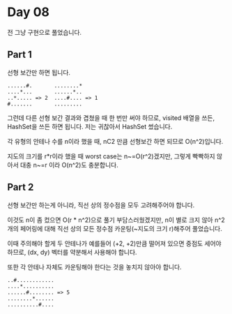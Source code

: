 # Day 08

전 그냥 구현으로 풀었습니다.

## Part 1

선형 보간만 하면 됩니다.

```
......#.       ........*
....*...       ......*..
..*..... => 2  ....#.... => 1
#.......       .........
```

그런데 다른 선형 보간 결과와 겹쳤을 때 한 번만 써야 하므로, visited 배열을 쓰든, HashSet을 쓰든 하면 됩니다.
저는 귀찮아서 HashSet 썼습니다.

각 유형의 안테나 수를 n이라 했을 때, nC2 만큼 선형보간 하면 되므로 O(n^2)입니다.

지도의 크기를 r\*r이라 했을 때 worst case는 n~=O(r^2)겠지만, 그렇게 빡빡하지 않아서 대충 n~=r 이라 O(n^2)도 충분합니다.

## Part 2

선형 보간만 하는게 아니라, 직선 상의 정수점을 모두 고려해주어야 합니다.

이것도 n이 좀 컸으면 O(r \* n^2)으로 풀기 부담스러웠겠지만, n이 별로 크지 않아 n^2 개의 페어링에 대해 직선 상의 모든 정수점 카운팅(~지도의 크기 r)해주어 풀었습니다.

이때 주의해야 할게 두 안테나가 예를들어 (+2, +2)만큼 떨어져 있으면 중점도 세어야 하므로, (dx, dy) 벡터를 약분해서 사용해야 합니다.

또한 각 안테나 자체도 카운팅해야 한다는 것을 놓치지 않아야 합니다.

```
..#............
....*..........
......#........ => 5
........*......
..........#....
```
